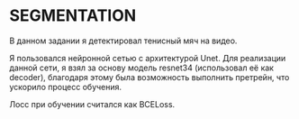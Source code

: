 # SEGMENTATION

В данном задании я детектировал тенисный мяч на видео.

Я пользовался нейронной сетью с архитектурой Unet. Для реализации данной сети, я взял за основу модель resnet34 (использовал её как decoder), благодаря этому была возможность выполнить претрейн, что ускорило процесс обучения. 

Лосс при обучении считался как BCELoss.
